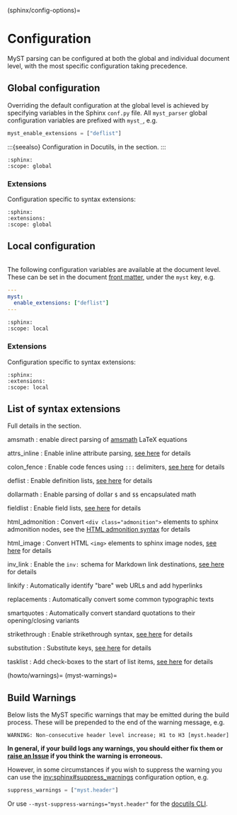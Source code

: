 (sphinx/config-options)=
# Configuration

MyST parsing can be configured at both the global and individual document level,
with the most specific configuration taking precedence.

## Global configuration

Overriding the default configuration at the global level is achieved by specifying variables in the Sphinx `conf.py` file.
All `myst_parser` global configuration variables are prefixed with `myst_`, e.g.

```python
myst_enable_extensions = ["deflist"]
```

:::{seealso}
Configuration in Docutils, in the [](docutils.md) section.
:::

```{myst-config}
:sphinx:
:scope: global
```

### Extensions

Configuration specific to syntax extensions:

```{myst-config}
:sphinx:
:extensions:
:scope: global
```

## Local configuration

```{versionadded} 0.18
```

The following configuration variables are available at the document level.
These can be set in the document [front matter](syntax/frontmatter), under the `myst` key, e.g.

```yaml
---
myst:
  enable_extensions: ["deflist"]
---
```

```{myst-config}
:sphinx:
:scope: local
```

### Extensions

Configuration specific to syntax extensions:

```{myst-config}
:sphinx:
:extensions:
:scope: local
```

## List of syntax extensions

Full details in the [](syntax/extensions) section.

amsmath
: enable direct parsing of [amsmath](https://ctan.org/pkg/amsmath) LaTeX equations

attrs_inline
: Enable inline attribute parsing, [see here](syntax/attributes) for details

colon_fence
: Enable code fences using `:::` delimiters, [see here](syntax/colon_fence) for details

deflist
: Enable definition lists, [see here](syntax/definition-lists) for details

dollarmath
: Enable parsing of dollar `$` and `$$` encapsulated math

fieldlist
: Enable field lists, [see here](syntax/fieldlists) for details

html_admonition
: Convert `<div class="admonition">` elements to sphinx admonition nodes, see the [HTML admonition syntax](syntax/html-admonition) for details

html_image
: Convert HTML `<img>` elements to sphinx image nodes, [see here](syntax/images) for details

inv_link
: Enable the `inv:` schema for Markdown link destinations, [see here](syntax/inv_links) for details

linkify
: Automatically identify "bare" web URLs and add hyperlinks

replacements
: Automatically convert some common typographic texts

smartquotes
: Automatically convert standard quotations to their opening/closing variants

strikethrough
: Enable strikethrough syntax, [see here](syntax/strikethrough) for details

substitution
: Substitute keys, [see here](syntax/substitutions) for details

tasklist
: Add check-boxes to the start of list items, [see here](syntax/tasklists) for details

(howto/warnings)=
(myst-warnings)=
## Build Warnings

Below lists the MyST specific warnings that may be emitted during the build process. These will be prepended to the end of the warning message, e.g.

```
WARNING: Non-consecutive header level increase; H1 to H3 [myst.header]
```

**In general, if your build logs any warnings, you should either fix them or [raise an Issue](https://github.com/executablebooks/MyST-Parser/issues/new/choose) if you think the warning is erroneous.**

However, in some circumstances if you wish to suppress the warning you can use the <inv:sphinx#suppress_warnings> configuration option, e.g.

```python
suppress_warnings = ["myst.header"]
```

Or use `--myst-suppress-warnings="myst.header"` for the [docutils CLI](myst-docutils).

```{myst-warnings}
```
